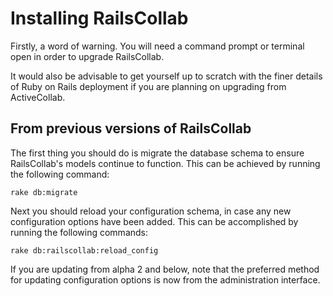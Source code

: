 # Installing RailsCollab

Firstly, a word of warning. You will need a command prompt or terminal open in order to upgrade RailsCollab. 

It would also be advisable to get yourself up to scratch with the finer details of Ruby on Rails deployment 
if you are planning on upgrading from ActiveCollab.

## From previous versions of RailsCollab

The first thing you should do is migrate the database schema to ensure RailsCollab's models 
continue to function. This can be achieved by running the following command:

    rake db:migrate

Next you should reload your configuration schema, in case any new configuration options have 
been added. This can be accomplished by running the following commands:

    rake db:railscollab:reload_config

If you are updating from alpha 2 and below, note that the preferred method for updating configuration 
options is now from the administration interface.
